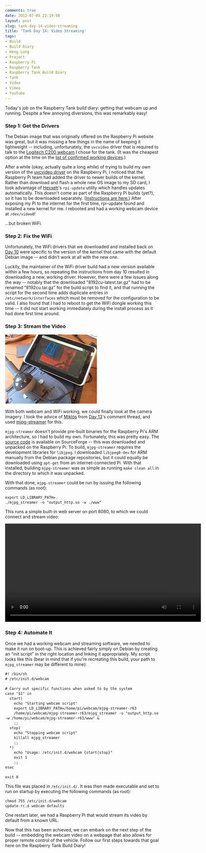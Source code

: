 ```yaml
---
comments: true
date: 2012-07-05 22:19:50
layout: post
slug: tank-day-14-video-streaming
title: 'Tank Day 14: Video Streaming'
tags:
- Build
- Build Diary
- Heng Long
- Project
- Raspberry Pi
- Raspberry Tank
- Raspberry Tank Build Diary
- Tank
- Video
- Vimeo
- YouTube
---
```


Today's job on the Raspberry Tank build diary: getting that webcam up and running.  Despite a few annoying diversions, this was remarkably easy!

### Step 1: Get the Drivers

The Debian image that was originally offered on the Raspberry Pi website was great, but it was missing a few things in the name of keeping it lightweight -- including, unfortunately, the `uvcvideo` driver that is required to talk to the [Logitech C200 webcam](http://www.amazon.co.uk/gp/product/B002CNIQYA/ref=oh_details_o00_s00_i00) I chose for the tank.  (It was the cheapest option at the time on the [list of confirmed working devices](http://elinux.org/RPi_VerifiedPeripherals#Working_USB_Webcams).)

After a while (okay, actually quite a long while) of trying to build my own version of the [uvcvideo driver](http://www.ideasonboard.org/uvc/) on the Raspberry Pi, I noticed that the Raspberry Pi team had added the driver to newer builds of the kernel.  Rather than download and flash a whole new OS image to my SD card, I took advantage of [Hexxeh](http://hexxeh.net/)'s `rpi-update` utility which handles updates automatically.  This doesn't come as part of the Raspberry Pi builds (yet?), so it has to be downloaded separately.  ([Instructions are here.](https://github.com/Hexxeh/rpi-update/blob/master/README.md))  After exposing my Pi to the internet for the first time, rpi-update found and installed a new kernel for me.  I rebooted and had a working webcam device at `/dev/video0`!

...but broken WiFi.

### Step 2: Fix the WiFi

Unfortunately, the WiFi drivers that we downloaded and installed back on [Day 10](../tank-day-10-wireless-enabled/) were specific to the version of the kernel that came with the default Debian image -- and didn't work at all with the new one.

Luckily, the maintainer of the WiFi driver build had a new version available within a few hours, so repeating the instructions from day 10 resulted in downloading a new, working driver.  However, there were a few issues along the way -- notably that the downloaded "8192cu-latest.tar.gz" had to be renamed "8192cu.tar.gz" for the build script to find it, and that running the script for the second time adds duplicate entries in `/etc/network/interfaces` which must be removed for the configuration to be valid.  I also found that I had to reboot to get the WiFi dongle working this time -- it did not start working immediately during the install process as it had done first time around.

### Step 3: Stream the Video

[![Raspberry Tank with (Semi-Working) Webcam Image](/hardware/raspberry-tank/IMG_20120703_134145-300x225.jpg)](/hardware/raspberry-tank/IMG_20120703_134145.jpg)

With both webcam and WiFi working, we could finally look at the camera imagery.  I took the advice of [Miklós](http://balubati.atw.hu/blog) from [Day 13](../tank-day-13-lucky-for-us/)'s comment thread, and used [mjpg-streamer](https://sourceforge.net/projects/mjpg-streamer/) for this.

`mjpg-streamer` doesn't provide pre-built binaries for the Raspberry Pi's ARM architecture, so I had to build my own.  Fortunately, this was pretty easy.  The [source code](http://sourceforge.net/projects/mjpg-streamer/files/mjpg-streamer/Sourcecode/) is available on SourceForge -- this was downloaded and unpacked on the Raspberry Pi.  To build, `mjpg-streamer` requires the development libraries for `libjpeg`.  I downloaded `libjpeg8-dev` for ARM manually from the Debian package repositories, but it could equally be downloaded using `apt-get` from an internet-connected Pi.  With that installed, building `mjpg-streamer` was as simple as running `make clean all` in the directory to which it was unpacked.

With that done, `mjpg-streamer` could be run by issuing the following commands (as root):

    export LD_LIBRARY_PATH=.
    ./mjpg_streamer -o "output_http.so -w ./www"

This runs a simple built-in web server on port 8080, to which we could connect and stream video:

<center><video width="640" controls><source src="https://video.ianrenton.com/raspberrytank/webcamtest-mjpg-streamer.mp4" type="video/mp4"></video></center>

### Step 4: Automate It

Once we had a working webcam and streaming software, we needed to make it run on boot-up.  This is achieved fairly simply on Debian by creating an "init script" in the right location and linking it appropriately.  My script looks like this (bear in mind that if you're recreating this build, your path to `mjpg_streamer` may be different to mine):

    #! /bin/sh
    # /etc/init.d/webcam

    # Carry out specific functions when asked to by the system
    case "$1" in
      start)
        echo "Starting webcam script"
        export LD_LIBRARY_PATH=/home/pi/webcam/mjpg-streamer-r63
        /home/pi/webcam/mjpg-streamer-r63/mjpg_streamer -o "output_http.so -w /home/pi/webcam/mjpg-streamer-r63/www" &
        ;;
      stop)
        echo "Stopping webcam script"
        killall mjpg_streamer
        ;;
      *)
        echo "Usage: /etc/init.d/webcam {start|stop}"
        exit 1
        ;;
    esac

    exit 0


This file was placed in `/etc/init.d/`.  It was then made executable and set to run on startup by executing the following commands (as root):

    chmod 755 /etc/init.d/webcam
    update-rc.d webcam defaults

One restart later, we had a Raspberry Pi that would stream its video by default from a known URL.

Now that this has been achieved, we can embark on the next step of the build -- embedding the webcam video on a webpage that also allows for proper remote control of the vehicle.  Follow our first steps towards that goal here on the Raspberry Tank Build Diary!
